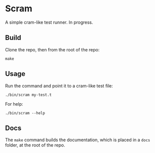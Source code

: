 # Scram

A simple cram-like test runner. In progress.


## Build

Clone the repo, then from the root of the repo:

    make



## Usage

Run the command and point it to a cram-like test file:

    ./bin/scram my-test.t

For help:

    ./bin/scram --help


## Docs

The `make` command builds the documentation, which
is placed in a `docs` folder, at the root of the repo.
